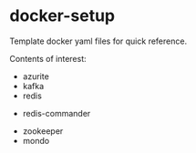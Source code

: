 # docker-setup
Template docker yaml files for quick reference.

Contents of interest:
* azurite
* kafka
* redis
- redis-commander
* zookeeper
* mondo
